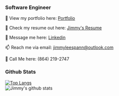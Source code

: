 ### Software Engineer


👀 View my portfolio here: [Portfolio](https://www.jimmyleespann.com)

📝 Check my resume out here: [Jimmy's Resume](https://drive.google.com/file/d/1s38JvZhjpApwZvy_lC2sRpZJB7tjWcSy/view?usp=sharing)

💬 Message me here: [Linkedin](https://www.linkedin.com/in/jimmy-spann/)

📫 Reach me via email: [jimmyleespann@outlook.com](mailto:jimmyleespann@outlook.com)

📲 Call Me here: (864) 219-2747


### Github Stats


[![Top Langs](https://github-readme-stats.vercel.app/api/top-langs/?username=JimmySpann&layout=compact)](https://github.com/JimmySpann/github-readme-stats)
<br/>
![Jimmy's github stats](https://github-readme-stats.vercel.app/api?username=JimmySpann&show_icons=true&theme=dark)

